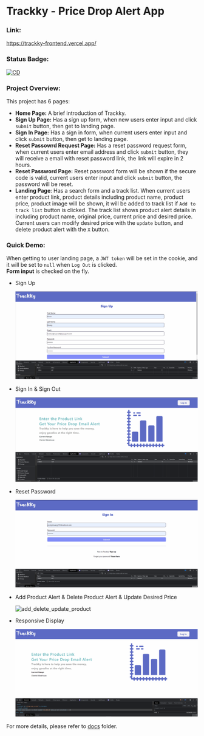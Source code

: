 # Trackky - Price Drop Alert App

### Link:

https://trackky-frontend.vercel.app/

### Status Badge:

[![CD](https://github.com/Jocelyn59435/Trackky_frontend/actions/workflows/CD.yml/badge.svg)](https://github.com/Jocelyn59435/Trackky_frontend/actions/workflows/CD.yml)

### Project Overview:

This project has 6 pages:

- **Home Page:** A brief introduction of Trackky.
- **Sign Up Page:** Has a sign up form, when new users enter input and click `submit` button, then get to landing page.
- **Sign In Page:** Has a sign in form, when current users enter input and click `submit` button, then get to landing page.
- **Reset Passowrd Request Page:** Has a reset password request form, when current users enter email address and click `submit` button, they will receive a email with reset password link, the link will expire in 2 hours.
- **Reset Password Page:** Reset password form will be shown if the secure code is valid, current users enter input and click `submit` button, the password will be reset.
- **Landing Page**: Has a search form and a track list. When current users enter product link, product details including product name, product price, product image will be shown, it will be added to track list if `Add to track list` button is clicked. The track list shows product alert details in including product name, original price, current price and desired price. Current users can modify desired price with the `update` button, and delete product alert with the `X` button.

### Quick Demo:

When getting to user landing page, a `JWT token` will be set in the cookie, and it will be set to `null` when `Log Out` is clicked.\
**Form input** is checked on the fly.

- Sign Up

  ![signup](/demoGIF/signup.gif)

- Sign In & Sign Out

  ![signin_signout](/demoGIF/signin_signout.gif)

- Reset Password

  ![reset_password](/demoGIF/resetpassword.gif)

- Add Product Alert & Delete Product Alert & Update Desired Price

  ![add_delete_update_product](/demoGIF/addproduct_deleteproduct.gif)

- Responsive Display

  ![reset_password](/demoGIF/responsive.gif)

For more details, please refer to [docs](./docs) folder.
